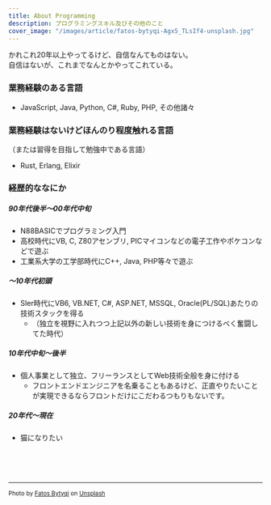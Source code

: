 ```yaml
---
title: About Programming
description: プログラミングスキル及びその他のこと
cover_image: "/images/article/fatos-bytyqi-Agx5_TLsIf4-unsplash.jpg"
---
```


かれこれ20年以上やってるけど、自信なんてものはない。  
自信はないが、これまでなんとかやってこれている。  

### 業務経験のある言語

- JavaScript, Java, Python, C#, Ruby, PHP, その他諸々

### 業務経験はないけどほんのり程度触れる言語
（または習得を目指して勉強中である言語）

- Rust, Erlang, Elixir

### 経歴的ななにか
##### 90年代後半〜00年代中旬
- N88BASICでプログラミング入門
- 高校時代にVB, C, Z80アセンブリ, PICマイコンなどの電子工作やポケコンなどで遊ぶ
- 工業系大学の工学部時代にC++, Java, PHP等々で遊ぶ

##### 〜10年代初頭
- SIer時代にVB6, VB.NET, C#, ASP.NET, MSSQL, Oracle(PL/SQL)あたりの技術スタックを得る
  + （独立を視野に入れつつ上記以外の新しい技術を身につけるべく奮闘してた時代）

##### 10年代中旬〜後半
- 個人事業として独立、フリーランスとしてWeb技術全般を身に付ける
  + フロントエンドエンジニアを名乗ることもあるけど、正直やりたいことが実現できるならフロントだけにこだわるつもりもないです。

##### 20年代〜現在
- 猫になりたい



<br>
<br>
<br>

----
<small><span>Photo by <a href="https://unsplash.com/@fatosi?utm_source=unsplash&amp;utm_medium=referral&amp;utm_content=creditCopyText">Fatos Bytyqi</a> on <a href="https://unsplash.com/s/photos/programming?utm_source=unsplash&amp;utm_medium=referral&amp;utm_content=creditCopyText">Unsplash</a></span></small>